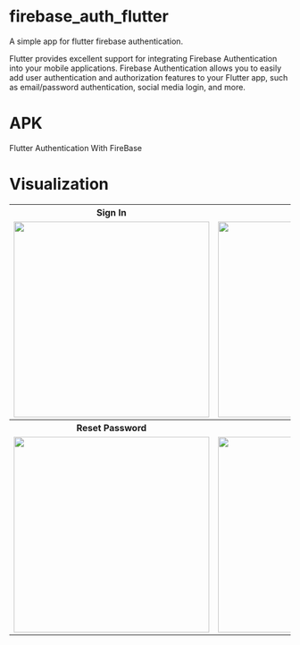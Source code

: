 # firebase_auth_flutter
 A simple app for flutter firebase authentication.
 
Flutter provides excellent support for integrating Firebase Authentication into your mobile applications. Firebase Authentication allows you to easily add user authentication and authorization features to your Flutter app, such as email/password authentication, social media login, and more.

# APK 
<a herf = "https://github.com/Jackfrst/firebase_auth_flutter/blob/main/app-release.apk"> Flutter Authentication With FireBase</a>

# Visualization
<table align="center">
  <tr>
    <th>Sign In </th>
    <th>Sign Up</th>
 </tr>
  <tr>
    <td><img src="https://github.com/Jackfrst/firebase_auth_flutter/assets/60434580/6896def7-368c-4b47-aabf-7764585897c0" width="350"></td>
    <td><img src="https://github.com/Jackfrst/firebase_auth_flutter/assets/60434580/a375eb79-10be-4951-9e4a-2cb0e7e7dd74" width="350"></td>
  </tr>
 
  <tr>
    <th>Reset Password</th>
    <th>Home Page</th>
  </tr>
  <tr>
    <td><img src="https://github.com/Jackfrst/firebase_auth_flutter/assets/60434580/edb0f7bb-d1fd-41d1-a013-ddc0816fefb0" width="350"></td>
    <td><img src="https://github.com/Jackfrst/firebase_auth_flutter/assets/60434580/6e906c05-ebb5-44c8-ad1a-7c58123f4761" width="350"></td>
  </tr>
</table>
